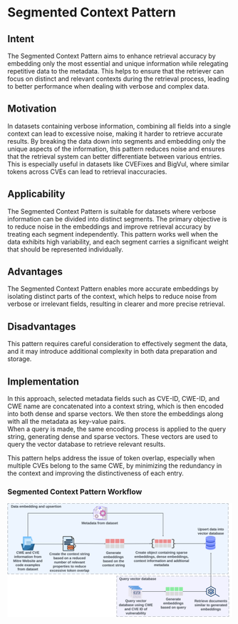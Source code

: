# Segmented Context Pattern

## Intent

The Segmented Context Pattern aims to enhance retrieval accuracy by embedding only the most essential and unique information while relegating repetitive data to the metadata. This helps to ensure that the retriever can focus on distinct and relevant contexts during the retrieval process, leading to better performance when dealing with verbose and complex data.

## Motivation

In datasets containing verbose information, combining all fields into a single context can lead to excessive noise, making it harder to retrieve accurate results. By breaking the data down into segments and embedding only the unique aspects of the information, this pattern reduces noise and ensures that the retrieval system can better differentiate between various entries. This is especially useful in datasets like CVEFixes and BigVul, where similar tokens across CVEs can lead to retrieval inaccuracies.

## Applicability

The Segmented Context Pattern is suitable for datasets where verbose information can be divided into distinct segments. The primary objective is to reduce noise in the embeddings and improve retrieval accuracy by treating each segment independently. This pattern works well when the data exhibits high variability, and each segment carries a significant weight that should be represented individually.

## Advantages

The Segmented Context Pattern enables more accurate embeddings by isolating distinct parts of the context, which helps to reduce noise from verbose or irrelevant fields, resulting in clearer and more precise retrieval.

## Disadvantages

This pattern requires careful consideration to effectively segment the data, and it may introduce additional complexity in both data preparation and storage.

## Implementation

In this approach, selected metadata fields such as CVE-ID, CWE-ID, and CWE name are concatenated into a context string, which is then encoded into both dense and sparse vectors. We then store the embeddings along with all the metadata as key-value pairs.  
When a query is made, the same encoding process is applied to the query string, generating dense and sparse vectors. These vectors are used to query the vector database to retrieve relevant results.

This pattern helps address the issue of token overlap, especially when multiple CVEs belong to the same CWE, by minimizing the redundancy in the context and improving the distinctiveness of each entry.

### Segmented Context Pattern Workflow

![Segmented Context Pattern Workflow](./segmented-context.png)
